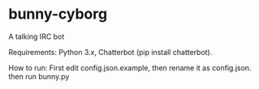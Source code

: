 # bunny-cyborg
A talking IRC bot

Requirements: Python 3.x, Chatterbot (pip install chatterbot).

How to run: First edit config.json.example, then rename it as config.json. then run bunny.py
